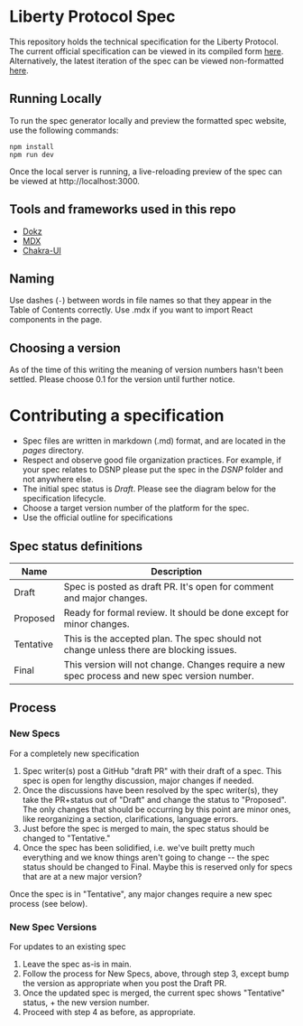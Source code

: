 # Liberty Protocol Spec

This repository holds the technical specification for the Liberty Protocol.
The current official specification can be viewed in its compiled form [here](TBD).
Alternatively, the latest iteration of the spec can be viewed non-formatted [here](tree/main/pages).

## Running Locally

To run the spec generator locally and preview the formatted spec website, use the following commands:

```
npm install
npm run dev
```

Once the local server is running, a live-reloading preview of the spec can be viewed at http://localhost:3000.

## Tools and frameworks used in this repo
* [Dokz](https://dokz.site/docs)
* [MDX](https://mdxjs.com/)
* [Chakra-UI](https://chakra-ui.com/docs/getting-started)

## Naming
Use dashes (`-`) between words in file names so that they appear in the Table of Contents correctly.  Use .mdx if you want to import React components in the page.

## Choosing a version

As of the time of this writing the meaning of version numbers hasn't been settled. Please choose 0.1 for the version until further notice.

# Contributing a specification
* Spec files are written in markdown (.md) format, and are located in the _pages_ directory.
* Respect and observe good file organization practices. For example, if your spec relates to DSNP please put the spec in the _DSNP_ folder and not anywhere else.
* The initial spec status is _Draft_.  Please see the diagram below for the specification lifecycle.
* Choose a target version number of the platform for the spec.
* Use the official outline for specifications

## Spec status definitions

| Name | Description |
| --- | --- |
| Draft | Spec is posted as draft PR. It's open for comment and major changes. |
| Proposed | Ready for formal review. It should be done except for minor changes. |
| Tentative | This is the accepted plan. The spec should not change unless there are blocking issues. |
| Final | This version will not change. Changes require a new spec process and new spec version number. |

## Process

### New Specs
For a completely new specification

1. Spec writer(s) post a GitHub "draft PR" with their draft of a spec. This spec is open for lengthy discussion, major changes if needed.
1. Once the discussions have been resolved by the spec writer(s), they take the PR+status out of "Draft" and change the status to "Proposed". The only changes that should be occurring by this point are minor ones, like reorganizing a section, clarifications, language errors.
1. Just before the spec is merged to main, the spec status should be changed to "Tentative."
1. Once the spec has been solidified, i.e. we've built pretty much everything and we know things aren't going to change -- the spec status should be changed to Final. Maybe this is reserved only for specs that are at a new major version?

Once the spec is in "Tentative", any major changes require a new spec process (see below).
   
### New Spec Versions
For updates to an existing spec

1. Leave the spec as-is in main.
1. Follow the process for New Specs, above, through step 3, except bump the version as appropriate when you post the Draft PR.
1. Once the updated spec is merged, the current spec shows "Tentative" status, + the new version number.
1. Proceed with step 4 as before, as appropriate.
                   

